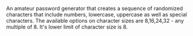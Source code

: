 An amateur password generator that creates a sequence of randomized characters that include numbers, lowercase, uppercase as well as special characters. The available options on character sizes are 8,16,24,32 - any multiple of 8. It's lower limit of character size is 8.
